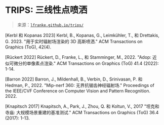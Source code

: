 <!--yml

category: 未分类

date: 2024-05-27 14:43:19

-->

# TRIPS: 三线性点喷洒

> 来源：[`lfranke.github.io/trips/`](https://lfranke.github.io/trips/)

[Kerbl 和 Kopanas 2023] Kerbl, B., Kopanas, G., Leimkühler, T., 和 Drettakis, G. 2023\. "用于实时辐射场渲染的 3D 高斯喷洒." ACM Transactions on Graphics (ToG), 42(4).

[Rückert 2022] Rückert, D., Franke, L., 和 Stamminger, M., 2022\. "Adop: 近似可微分的单像素点渲染." ACM Transactions on Graphics (ToG) 41.4 (2022): 1-14.

[Barron 2022] Barron, J., Mildenhall, B., Verbin, D., Srinivasan, P. 和 Hedman, P., 2022\. "Mip-nerf 360: 无界抗锯齿神经辐射场." Proceedings of the IEEE/CVF Conference on Computer Vision and Pattern Recognition. 2022.

[Knapitsch 2017] Knapitsch, A., Park, J., Zhou, Q. 和 Koltun, V., 2017 "坦克和寺庙: 大规模场景重建的基准测试." ACM Transactions on Graphics (ToG) 36.4 (2017): 1-13.
